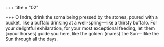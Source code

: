 +++
title = "02"

+++
O Indra, drink the soma being pressed by the stones, poured with a  bucket, like a buffalo drinking at a well-spring—like a thirsty buffalo. For your delightful exhilaration, for your most exceptional feeding,
let them [=your horses] guide you here, like the golden (mares) the Sun— like the Sun through all the days.